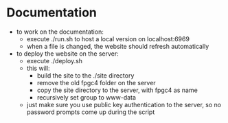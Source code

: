 # Documentation
- to work on the documentation:
	- execute ./run.sh to host a local version on localhost:6969
	- when a file is changed, the website should refresh automatically
- to deploy the website on the server:
	- execute ./deploy.sh
	- this will:
		- build the site to the ./site directory
		- remove the old fpgc4 folder on the server
		- copy the site directory to the server, with fpgc4 as name
		- recursively set group to www-data
	- just make sure you use public key authentication to the server, so no password prompts come up during the script